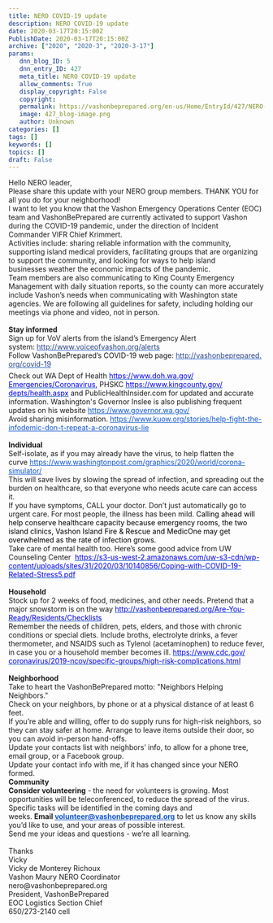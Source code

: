 ```yaml
---
title: NERO COVID-19 update
description: NERO COVID-19 update
date: 2020-03-17T20:15:00Z
PublishDate: 2020-03-17T20:15:00Z
archive: ["2020", "2020-3", "2020-3-17"]
params:
   dnn_blog_ID: 5
   dnn_entry_ID: 427
   meta_title: NERO COVID-19 update
   allow_comments: True
   display_copyright: False
   copyright: 
   permalink: https://vashonbeprepared.org/en-us/Home/EntryId/427/NERO-COVID-19-update
   image: 427_blog-image.png
   author: Unknown
categories: []
tags: []
keywords: []
topics: []
draft: False
---
```


<p style="color: #1a1a1a; margin: 0px;"><span>Hello NERO leader,</span></p>
<p style="color: #1a1a1a; margin: 0px;"><span>Please share this update with your NERO group members. THANK YOU for all you do for your neighborhood!</span></p>
<p style="margin: 0px;"><span>I</span><span>&nbsp;want to let you know that&nbsp;the Vashon Emergency Operations Center (EOC) team&nbsp;and VashonBePrepared&nbsp;are currently activated to support Vashon during the COVID-19 pandemic, under the direction of&nbsp;Incident Commander&nbsp;VIFR Chief Krimmert.&nbsp;</span></p>
<p style="margin: 0px;"><span>Activities include: sharing reliable information with the community, supporting island medical providers, facilitating groups that are organizing to support the community, and looking for ways to help island businesses&nbsp;weather&nbsp;the economic impacts of the pandemic.&nbsp;</span></p>
<p style="margin: 0px;"><span>Team members are also communicating to King County Emergency Management with daily situation reports, so the county can more accurately include Vashon&rsquo;s needs when communicating with Washington state agencies.&nbsp;We are following all guidelines for safety, including holding our meetings via phone and video, not in person.</span></p>
<p style="color: #1a1a1a; margin: 0px;"><strong><br />
</strong></p>
<p style="color: #1a1a1a; margin: 0px;"><span><strong>Stay informed</strong></span></p>
<p style="color: #1a1a1a; margin: 0px;"><span>Sign up for VoV alerts from the island&rsquo;s Emergency Alert system</span><span style="color: #151719;">:&nbsp;<a href="http://www.voiceofvashon.org/alerts?fbclid=IwAR1gkBYbcJnTzSATKVdNVLDHEBf84m-sQtThiQ9vbioyuo03dtEMpJ6omSE" target="_blank" data-saferedirecturl="https://www.google.com/url?q=http://www.voiceofvashon.org/alerts?fbclid%3DIwAR1gkBYbcJnTzSATKVdNVLDHEBf84m-sQtThiQ9vbioyuo03dtEMpJ6omSE&amp;source=gmail&amp;ust=1584394437102000&amp;usg=AFQjCNEMkQi-7BHR-ltIiNyLFCh1CvJDzA" style="color: #1155cc;"><span style="color: #2b4386;">http://www.voiceofvashon.org/<wbr></wbr>alerts</span></a></span></p>
<p style="color: #151719; margin: 0px 0px 6px;"><span>Follow VashonBePrepared&rsquo;s COVID-19 web page:&nbsp;<a href="http://vashonbeprepared.org/covid-19?fbclid=IwAR1zlbTcRXAEocVGxgEXDejb55t9BEbYHFPAt775fGXjsoFtUpvLT1P7qqg" target="_blank" data-saferedirecturl="https://www.google.com/url?q=http://vashonbeprepared.org/covid-19?fbclid%3DIwAR1zlbTcRXAEocVGxgEXDejb55t9BEbYHFPAt775fGXjsoFtUpvLT1P7qqg&amp;source=gmail&amp;ust=1584394437102000&amp;usg=AFQjCNGxglBp6NjpV8XqXF83T2XIhroz3Q" style="color: #1155cc;"><span style="color: #2b4386;">http://vashonbeprepared.<wbr></wbr>org/covid-19</span></a></span></p>
<p style="color: #1a1a1a; margin: 0px;"><span>Check out WA Dept of Health&nbsp;<a href="https://www.doh.wa.gov/Emergencies/Coronavirus" target="_blank" data-saferedirecturl="https://www.google.com/url?q=https://www.doh.wa.gov/Emergencies/Coronavirus&amp;source=gmail&amp;ust=1584394437102000&amp;usg=AFQjCNFtxRx-cBQ_WRPEisePDju8XqKjBA" style="color: #1155cc;"><span style="background-color: transparent; color: #0000e9;">https://www.doh.wa.gov/<wbr></wbr>Emergencies/Coronavirus</span></a></span><span style="color: #0000e9;">,&nbsp;</span><span>PHSKC&nbsp;<a href="https://www.kingcounty.gov/depts/health.aspx" target="_blank" data-saferedirecturl="https://www.google.com/url?q=https://www.kingcounty.gov/depts/health.aspx&amp;source=gmail&amp;ust=1584394437102000&amp;usg=AFQjCNET2YbA34W37jqx9OvuInBOrja3TQ" style="color: #1155cc;"><span style="background-color: transparent; color: #0000e9;">https://www.kingcounty.gov/<wbr></wbr>depts/health.aspx</span></a></span><span style="color: #0000e9;">&nbsp;</span><span>and PublicHealthInsider.com for updated and accurate information.&nbsp;</span><span>Washington's Governor Inslee is also publishing frequent updates on his website&nbsp;</span><a href="https://www.governor.wa.gov/" target="_blank" data-saferedirecturl="https://www.google.com/url?q=https://www.governor.wa.gov/&amp;source=gmail&amp;ust=1584394437102000&amp;usg=AFQjCNGJYlszltjq7M_l1PyTffHLAkfpDA" style="color: #1155cc;">https://www.governor.<wbr></wbr>wa.gov/</a></p>
<p style="color: #0000e9; margin: 0px;"><span style="color: #1a1a1a;">Avoid sharing misinformation.&nbsp;<span style="background-color: transparent; color: #0000e9;"><a href="https://www.kuow.org/stories/help-fight-the-infodemic-don-t-repeat-a-coronavirus-lie?fbclid=IwAR3-IsUQye3KDAfYpRUxJ1Ke09zJdEF5lnokpnwJgDnHoUv0NJACcpgLOLk" target="_blank" data-saferedirecturl="https://www.google.com/url?q=https://www.kuow.org/stories/help-fight-the-infodemic-don-t-repeat-a-coronavirus-lie?fbclid%3DIwAR3-IsUQye3KDAfYpRUxJ1Ke09zJdEF5lnokpnwJgDnHoUv0NJACcpgLOLk&amp;source=gmail&amp;ust=1584394437102000&amp;usg=AFQjCNE0bGMcoV7ss19OYSgIYQbQYoVH_A" style="color: #1155cc;">https://www.kuow.org/stories/<wbr></wbr>help-fight-the-infodemic-don-<wbr></wbr>t-repeat-a-coronavirus-lie</a></span></span></p>
<p style="color: #0000e9; margin: 0px;">&nbsp;</p>
<p style="color: #1a1a1a; margin: 0px;"><span><strong>Individual</strong></span></p>
<p style="color: #1a1a1a; margin: 0px;"><span>Self-isolate, as if you may already have the virus, to help flatten the curve&nbsp;</span><a href="https://www.washingtonpost.com/graphics/2020/world/corona-simulator/" target="_blank" data-saferedirecturl="https://www.google.com/url?q=https://www.washingtonpost.com/graphics/2020/world/corona-simulator/&amp;source=gmail&amp;ust=1584394437102000&amp;usg=AFQjCNHkemYtfSz8_aFQK2mWBXcIQ85o4w" style="color: #1155cc;">https://www.<wbr></wbr>washingtonpost.com/graphics/<wbr></wbr>2020/world/corona-simulator/</a></p>
<p style="color: #1a1a1a; margin: 0px;"><span>This will save lives by slowing the spread of infection, and spreading out the burden on healthcare, so that everyone who needs acute care can access it.</span></p>
<p style="color: #1a1a1a; margin: 0px;"><span>If you have symptoms, CALL your doctor. Don&rsquo;t just automatically go to urgent care. For most people, the illness has been mild.&nbsp;</span><span style="color: #000000;">Calling ahead will help conserve healthcare capacity because&nbsp;emergency rooms, the two island clinics, Vashon Island Fire &amp; Rescue&nbsp;and MedicOne may&nbsp;get overwhelmed as the rate of infection grows.</span></p>
<p style="color: #0000e9; margin: 0px;"><span style="color: #1a1a1a;">Take care of mental health too. Here&rsquo;s some good advice from UW Counseling Center&nbsp;&nbsp;<a href="https://s3-us-west-2.amazonaws.com/uw-s3-cdn/wp-content/uploads/sites/31/2020/03/10140856/Coping-with-COVID-19-Related-Stress5.pdf" target="_blank" data-saferedirecturl="https://www.google.com/url?q=https://s3-us-west-2.amazonaws.com/uw-s3-cdn/wp-content/uploads/sites/31/2020/03/10140856/Coping-with-COVID-19-Related-Stress5.pdf&amp;source=gmail&amp;ust=1584394437103000&amp;usg=AFQjCNGOADKIbFW9niDNp4J5jW2D4ojdag" style="color: #1155cc;"><span style="color: #0000e9;">https://s3-us-west-2.<wbr></wbr>amazonaws.com/uw-s3-cdn/wp-<wbr></wbr>content/uploads/sites/31/2020/<wbr></wbr>03/10140856/Coping-with-COVID-<wbr></wbr>19-Related-Stress5.pdf</span></a></span></p>
<p style="color: #1a1a1a; margin: 0px;">&nbsp;</p>
<p style="color: #1a1a1a; margin: 0px;"><span><strong>Household</strong></span></p>
<p style="color: #1a1a1a; margin: 0px;"><span>Stock up for 2 weeks of food, medicines, and other needs. Pretend that a major snowstorm is on the way&nbsp;<a href="http://vashonbeprepared.org/Are-You-Ready/Residents/Checklists" target="_blank" data-saferedirecturl="https://www.google.com/url?q=http://vashonbeprepared.org/Are-You-Ready/Residents/Checklists&amp;source=gmail&amp;ust=1584394437103000&amp;usg=AFQjCNHyCeLJgLUWXxCt1xmMNMceZT6KRA" style="color: #1155cc;"><span style="background-color: transparent; color: #0000e9;">http://vashonbeprepared.org/<wbr></wbr>Are-You-Ready/Residents/<wbr></wbr>Checklists</span></a></span></p>
<p style="color: #1a1a1a; margin: 0px;"><span>Remember the needs of children, pets, elders, and those with chronic conditions or special diets.&nbsp;</span><span>Include broths, electrolyte drinks, a fever thermometer, and NSAIDS such as Tylenol (acetaminophen) to reduce fever, in case you or a household member becomes ill.&nbsp;</span><a href="https://www.cdc.gov/coronavirus/2019-ncov/specific-groups/high-risk-complications.html" target="_blank" data-saferedirecturl="https://www.google.com/url?q=https://www.cdc.gov/coronavirus/2019-ncov/specific-groups/high-risk-complications.html&amp;source=gmail&amp;ust=1584394437103000&amp;usg=AFQjCNGPOzrc4cGfyc88t5aXy2XB311CFg" style="color: #1155cc;"><span style="background-color: transparent; color: #0000e9;">https://www.cdc.gov/<wbr></wbr>coronavirus/2019-ncov/<wbr></wbr>specific-groups/high-risk-<wbr></wbr>complications.html</span></a></p>
<p style="color: #1a1a1a; margin: 0px;">&nbsp;</p>
<p style="color: #1a1a1a; margin: 0px;"><span><strong>Neighborhood</strong></span></p>
<p style="margin: 0px;"><span>Take to heart the VashonBePrepared motto: "Neighbors Helping Neighbors."</span></p>
<p style="color: #1a1a1a; margin: 0px;"><span>Check on your neighbors, by phone or at a physical distance of at least 6 feet.</span></p>
<p style="color: #1a1a1a; margin: 0px;"><span>If you&rsquo;re able and willing, offer to do supply runs for high-risk neighbors, so they can stay safer at home. Arrange to leave items outside their door, so you can avoid in-person hand-offs.</span></p>
<p style="color: #1a1a1a; margin: 0px;"><span>Update your contacts list with neighbors&rsquo; info, to allow for a phone tree, email group, or a Facebook group.</span></p>
<p style="color: #1a1a1a; margin: 0px;"><span>Update your contact info with me, if it has changed since your NERO formed.</span></p>
<p style="color: #1a1a1a; margin: 0px;"><span><strong>Community</strong></span></p>
<p style="color: #1a1a1a; margin: 0px;"><span><strong>Consider volunteering</strong>&nbsp;- the need for volunteers is growing. Most opportunities will be teleconferenced, to reduce the spread of the virus. Specific tasks will be identified in the coming days and weeks.&nbsp;<strong>Email&nbsp;<a href="mailto:volunteer@vashonbeprepared.org" target="_blank" style="color: #1155cc;">volunteer@vashonbeprepared.org</a></strong>&nbsp;to let us know any skills you&rsquo;d like to use, and your areas of possible interest.</span></p>
<p style="color: #1a1a1a; margin: 0px;"><span>Send me your ideas and questions - we&rsquo;re all learning.</span></p>
<p style="color: #1a1a1a; margin: 0px;">&nbsp;</p>
<p style="color: #1a1a1a; margin: 0px;"><span>Thanks</span></p>
<p style="color: #1a1a1a; margin: 0px;"><span>Vicky</span></p>
<p style="color: #1a1a1a; margin: 0px;"><span>Vicky de Monterey Richoux</span></p>
<p style="color: #1a1a1a; margin: 0px;"><span>Vashon Maury NERO Coordinator</span></p>
<p style="color: #1a1a1a; margin: 0px;"><span>nero@vashonbeprepared.org</span></p>
<p style="color: #1a1a1a; margin: 0px;"><span>President, VashonBePrepared</span></p>
<p style="color: #1a1a1a; margin: 0px;">EOC Logistics Section Chief</p>
<p style="color: #1a1a1a; margin: 0px;"><span>650/273-2140 cell</span></p>
